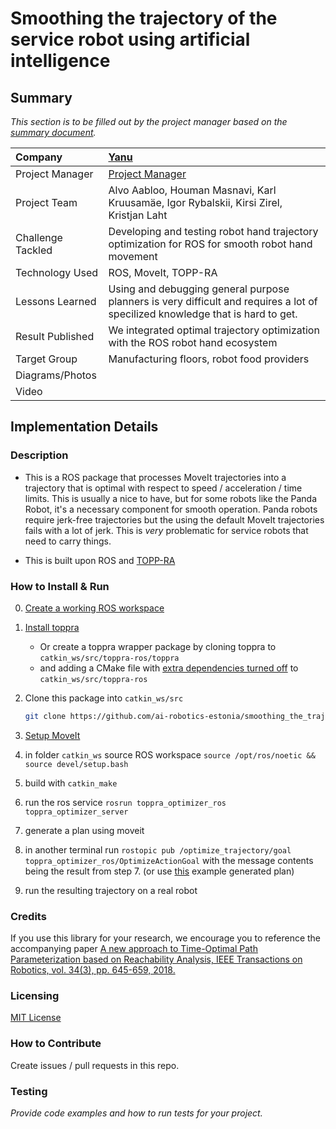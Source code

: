 
# Smoothing the trajectory of the service robot using artificial intelligence

## Summary
*This section is to be filled out by the project manager based on the [summary document](https://docs.google.com/spreadsheets/d/12xi2yOMm-X5PEecgyRe3WEurcSaN9A5z4DHgBacQT6M).*

| Company | [Yanu](https://yanu.ai/)                                                                                                       |
| :--- |:-------------------------------------------------------------------------------------------------------------------------------|
| Project Manager | [Project Manager](https://profile.link)                                                                                        |
| Project Team | Alvo Aabloo, Houman Masnavi, Karl Kruusamäe, Igor Rybalskii, Kirsi Zirel, Kristjan Laht                                        |
| Challenge Tackled | Developing and testing robot hand trajectory optimization for ROS for smooth robot hand movement                               |
| Technology Used | ROS, MoveIt, TOPP-RA                                                                                                           |
| Lessons Learned | Using and debugging general purpose planners is very difficult and requires a lot of specilized knowledge that is hard to get. |
| Result Published | We integrated optimal trajectory optimization with the ROS robot hand ecosystem                                                |
| Target Group | Manufacturing floors, robot food providers                                                                                     |
| Diagrams/Photos |                                                                                                                                |
| Video |                                                                                                                                |

## Implementation Details

### Description

- This is a ROS package that processes MoveIt trajectories into a trajectory that is optimal with respect to speed / acceleration / time limits. This is usually a nice to have, but for some robots like the Panda Robot, it's a necessary component for smooth operation. Panda robots require jerk-free trajectories but the using the default MoveIt trajectories fails with a lot of jerk. This is _very_ problematic for service robots that need to carry things. 

- This is built upon ROS and [TOPP-RA](https://github.com/hungpham2511/toppra)

### How to Install & Run

0. [Create a working ROS workspace](http://wiki.ros.org/catkin/Tutorials/create_a_workspace)
1. [Install toppra](https://github.com/hungpham2511/toppra/blob/develop/cpp/README.md)
    - Or create a toppra wrapper package by cloning toppra to `catkin_ws/src/toppra-ros/toppra`
    - and adding a CMake file with [extra dependencies turned off](https://gist.github.com/KingBoomie/348d0379229965d9ab4be9f6d7bb9ce5) to `catkin_ws/src/toppra-ros`
     
2. Clone this package into `catkin_ws/src` 
    ```bash
    git clone https://github.com/ai-robotics-estonia/smoothing_the_trajectory_of_the_service_robot_using_artificial_intelligence
    ```
3. [Setup MoveIt](https://ros-planning.github.io/moveit_tutorials/doc/getting_started/getting_started.html)
4. in folder `catkin_ws` source ROS workspace `source /opt/ros/noetic && source devel/setup.bash`
5. build with `catkin_make`
6. run the ros service `rosrun toppra_optimizer_ros toppra_optimizer_server`
7. generate a plan using moveit
8. in another terminal run `rostopic pub /optimize_trajectory/goal toppra_optimizer_ros/OptimizeActionGoal` with the message contents being the result from step 7. (or use [this](https://gist.github.com/KingBoomie/982d5c7e5bec87fda6f558af3451c47e) example generated plan)
9. run the resulting trajectory on a real robot


### Credits

If you use this library for your research, we encourage you to
reference the accompanying paper [A new approach to Time-Optimal Path Parameterization based on Reachability Analysis, IEEE Transactions on Robotics, vol. 34(3), pp. 645-659, 2018.](https://www.researchgate.net/publication/318671280_A_New_Approach_to_Time-Optimal_Path_Parameterization_Based_on_Reachability_Analysis)

### Licensing

[MIT License](/LICENSE)

### How to Contribute

Create issues / pull requests in this repo. 

### Testing

*Provide code examples and how to run tests for your project.*
